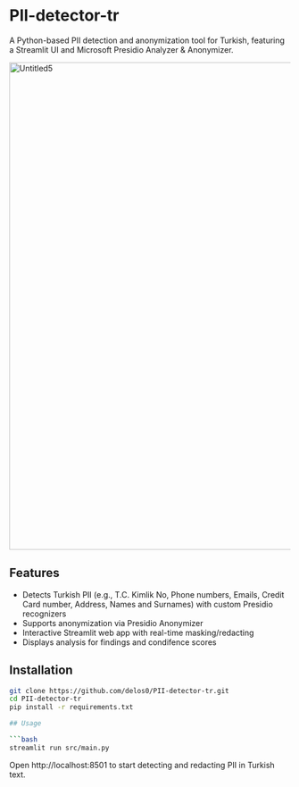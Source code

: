 # PII-detector-tr

A Python-based PII detection and anonymization tool for Turkish, featuring a Streamlit UI and Microsoft Presidio Analyzer & Anonymizer.

<img width="1909" height="873" alt="Untitled5" src="https://github.com/user-attachments/assets/cdc01c47-d7be-46ae-bf00-5831e968deef" />

## Features

- Detects Turkish PII (e.g., T.C. Kimlik No, Phone numbers, Emails, Credit Card number, Address, Names and Surnames) with custom Presidio recognizers
- Supports anonymization via Presidio Anonymizer  
- Interactive Streamlit web app with real-time masking/redacting
- Displays analysis for findings and condifence scores

## Installation

```bash
git clone https://github.com/delos0/PII-detector-tr.git
cd PII-detector-tr
pip install -r requirements.txt

## Usage

```bash
streamlit run src/main.py
```

Open http://localhost:8501 to start detecting and redacting PII in Turkish text.  
